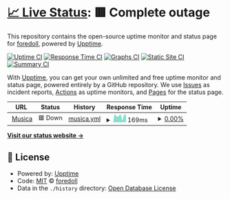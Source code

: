 # [📈 Live Status](https://foredoll.github.io/musica): <!--live status--> **🟥 Complete outage**

This repository contains the open-source uptime monitor and status page for [foredoll](https://foredoll.github.io/musica), powered by [Upptime](https://github.com/upptime/upptime).

[![Uptime CI](https://github.com/foredoll/musica/workflows/Uptime%20CI/badge.svg)](https://github.com/foredoll/musica/actions?query=workflow%3A%22Uptime+CI%22)
[![Response Time CI](https://github.com/foredoll/musica/workflows/Response%20Time%20CI/badge.svg)](https://github.com/foredoll/musica/actions?query=workflow%3A%22Response+Time+CI%22)
[![Graphs CI](https://github.com/foredoll/musica/workflows/Graphs%20CI/badge.svg)](https://github.com/foredoll/musica/actions?query=workflow%3A%22Graphs+CI%22)
[![Static Site CI](https://github.com/foredoll/musica/workflows/Static%20Site%20CI/badge.svg)](https://github.com/foredoll/musica/actions?query=workflow%3A%22Static+Site+CI%22)
[![Summary CI](https://github.com/foredoll/musica/workflows/Summary%20CI/badge.svg)](https://github.com/foredoll/musica/actions?query=workflow%3A%22Summary+CI%22)

With [Upptime](https://upptime.js.org), you can get your own unlimited and free uptime monitor and status page, powered entirely by a GitHub repository. We use [Issues](https://github.com/foredoll/musica/issues) as incident reports, [Actions](https://github.com/foredoll/musica/actions) as uptime monitors, and [Pages](https://foredoll.github.io/musica) for the status page.

<!--start: status pages-->
<!-- This summary is generated by Upptime (https://github.com/upptime/upptime) -->
<!-- Do not edit this manually, your changes will be overwritten -->
<!-- prettier-ignore -->
| URL | Status | History | Response Time | Uptime |
| --- | ------ | ------- | ------------- | ------ |
| <img alt="" src="https://icons.duckduckgo.com/ip3/fantasticdiscordbot.glitch.me.ico" height="13"> [Musica](https://fantasticdiscordbot.glitch.me) | 🟥 Down | [musica.yml](https://github.com/foredoll/musica/commits/HEAD/history/musica.yml) | <details><summary><img alt="Response time graph" src="./graphs/musica/response-time-week.png" height="20"> 169ms</summary><br><a href="https://foredoll.github.io/musica/history/musica"><img alt="Response time 304" src="https://img.shields.io/endpoint?url=https%3A%2F%2Fraw.githubusercontent.com%2Fforedoll%2Fmusica%2FHEAD%2Fapi%2Fmusica%2Fresponse-time.json"></a><br><a href="https://foredoll.github.io/musica/history/musica"><img alt="24-hour response time 143" src="https://img.shields.io/endpoint?url=https%3A%2F%2Fraw.githubusercontent.com%2Fforedoll%2Fmusica%2FHEAD%2Fapi%2Fmusica%2Fresponse-time-day.json"></a><br><a href="https://foredoll.github.io/musica/history/musica"><img alt="7-day response time 169" src="https://img.shields.io/endpoint?url=https%3A%2F%2Fraw.githubusercontent.com%2Fforedoll%2Fmusica%2FHEAD%2Fapi%2Fmusica%2Fresponse-time-week.json"></a><br><a href="https://foredoll.github.io/musica/history/musica"><img alt="30-day response time 158" src="https://img.shields.io/endpoint?url=https%3A%2F%2Fraw.githubusercontent.com%2Fforedoll%2Fmusica%2FHEAD%2Fapi%2Fmusica%2Fresponse-time-month.json"></a><br><a href="https://foredoll.github.io/musica/history/musica"><img alt="1-year response time 302" src="https://img.shields.io/endpoint?url=https%3A%2F%2Fraw.githubusercontent.com%2Fforedoll%2Fmusica%2FHEAD%2Fapi%2Fmusica%2Fresponse-time-year.json"></a></details> | <details><summary><a href="https://foredoll.github.io/musica/history/musica">0.00%</a></summary><a href="https://foredoll.github.io/musica/history/musica"><img alt="All-time uptime 10.97%" src="https://img.shields.io/endpoint?url=https%3A%2F%2Fraw.githubusercontent.com%2Fforedoll%2Fmusica%2FHEAD%2Fapi%2Fmusica%2Fuptime.json"></a><br><a href="https://foredoll.github.io/musica/history/musica"><img alt="24-hour uptime 0.00%" src="https://img.shields.io/endpoint?url=https%3A%2F%2Fraw.githubusercontent.com%2Fforedoll%2Fmusica%2FHEAD%2Fapi%2Fmusica%2Fuptime-day.json"></a><br><a href="https://foredoll.github.io/musica/history/musica"><img alt="7-day uptime 0.00%" src="https://img.shields.io/endpoint?url=https%3A%2F%2Fraw.githubusercontent.com%2Fforedoll%2Fmusica%2FHEAD%2Fapi%2Fmusica%2Fuptime-week.json"></a><br><a href="https://foredoll.github.io/musica/history/musica"><img alt="30-day uptime 0.00%" src="https://img.shields.io/endpoint?url=https%3A%2F%2Fraw.githubusercontent.com%2Fforedoll%2Fmusica%2FHEAD%2Fapi%2Fmusica%2Fuptime-month.json"></a><br><a href="https://foredoll.github.io/musica/history/musica"><img alt="1-year uptime 0.00%" src="https://img.shields.io/endpoint?url=https%3A%2F%2Fraw.githubusercontent.com%2Fforedoll%2Fmusica%2FHEAD%2Fapi%2Fmusica%2Fuptime-year.json"></a></details>

<!--end: status pages-->

[**Visit our status website →**](https://foredoll.github.io/musica)

## 📄 License

- Powered by: [Upptime](https://github.com/upptime/upptime)
- Code: [MIT](./LICENSE) © [foredoll](https://foredoll.github.io/musica)
- Data in the `./history` directory: [Open Database License](https://opendatacommons.org/licenses/odbl/1-0/)
